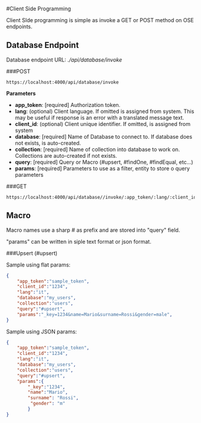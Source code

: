 #Client Side Programming

Client SIde programming is simple as invoke a GET or POST method on OSE endpoints.

## Database Endpoint

Database endpoint URL: *./api/database/invoke*

###POST

```
https://localhost:4000/api/database/invoke
```
**Parameters**

- **app_token**: [required] Authorization token. 
- **lang**: (optional) Client language. If omitted is assigned from system. This may be useful if response is an error with a translated message text.
- **client_id**: (optional) Client unique identifier. If omitted, is assigned from system
- **database**: [required] Name of Database to connect to. If database does not exists, is auto-created.
- **collection**: [required] Name of collection into database to work on. Collections are auto-created if not exists.
- **query**: [required] Query or Macro (#upsert, #findOne, #findEqual, etc...)
- **params**: [required] Parameters to use as a filter, entity to store o query parameters

###GET

```
https://localhost:4000/api/database//invoke/:app_token/:lang/:client_id/:database/:collection/:query/:params
```

## Macro
Macro names use a sharp # as prefix and are stored into "query" field.

"params" can be written in siple text format or json format.

###Upsert (#upsert) 

Sample using flat params:

```json
{
    "app_token":"sample_token",
    "client_id":"1234",
    "lang":"it",
    "database":"my_users",
    "collection":"users",
    "query":"#upsert",
    "params":"_key=1234&name=Mario&surname=Rossi&gender=male",
}
```

Sample using JSON params:

```json
{
    "app_token":"sample_token",
    "client_id":"1234",
    "lang":"it",
    "database":"my_users",
    "collection":"users",
    "query":"#upsert",
    "params":{
    	"_key":"1234",
    	"name":"Mario",
    	"surname": "Rossi",
    	 "gender": "m"
    	}
}
```



